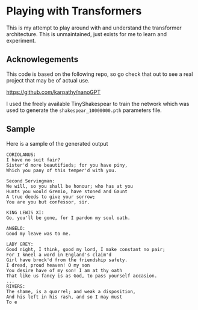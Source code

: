 # Playing with Transformers
This is my attempt to play around with and understand the transformer architecture. This is unmaintained, just exists for me to learn and experiment.

## Acknowlegements
This code is based on the following repo, so go check that out to see a real project that may be of actual use. 

https://github.com/karpathy/nanoGPT

I used the freely available TinyShakespear to train the network which was used to generate the `shakespear_10000000.pth` parameters file.

## Sample
Here is a sample of the generated output
```
CORIOLANUS:
I have no suit fair?
Sister'd more beautifieds; for you have piny,
Which you pany of this temper'd with you.

Second Servingman:
We will, so you shall be honour; who has at you
Hunts you would Gremio, have stoned and Gaunt
A true deeds to give your sorrow;
You are you but confessor, sir.

KING LEWIS XI:
Go, you'll be gone, for I pardon my soul oath.

ANGELO:
Good my leave was to me.

LADY GREY:
Good night, I think, good my lord, I make constant no pair;
For I kneel a word in England's claim'd
Girl have brock'd from the friendship safety.
I dread, proud heaven! O my son
You desire have of my son! I am at thy oath
That like us fancy is as God, to pass yourself accasion.
...
RIVERS:
The shame, is a quarrel; and weak a disposition,
And his left in his rash, and so I may must
To e
```